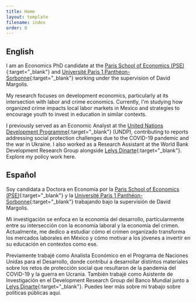 ```yaml
---
title: Home
layout: template
filename: index
order: 0
---  
```


## English
I am an Economics PhD candidate at the [Paris School of Economics (PSE)](https://www.parisschoolofeconomics.eu/en/){:target="_blank"} and [Université Paris 1 Panthéon-Sorbonne](https://www.pantheonsorbonne.fr/page-perso/mmontoya){:target="_blank"} working under the supervision of David Margolis.  

My research focuses on development economics, particularly at its intersection with labor and crime economics. Currently, I'm studying how organized crime impacts local labor markets in Mexico and strategies to encourage youth to invest in education in similar contexts.

I previously served as an Economic Analyst at the [United Nations Development Programme](https://www.undp.org/){:target="_blank"} (UNDP), contributing to reports addressing social protection challenges due to the COVID-19 pandemic and the war in Ukraine. I also worked as a Research Assistant at the World Bank Development Research Group alongside [Lelys Dinarte](https://www.worldbank.org/en/about/people/l/lelys-dinarte){:target="_blank"}. Explore my policy work here. 


## Español
Soy candidata a Doctora en Economía por la [Paris School of Economics (PSE)](https://www.parisschoolofeconomics.eu/en/){:target="_blank"} y la [Université Paris 1 Panthéon-Sorbonne](https://www.pantheonsorbonne.fr/page-perso/mmontoya){:target="_blank"} trabajando bajo la supervisión de David Margolis.  

Mi investigación se enfoca en la economía del desarrollo, particularmente entre su intersección con la economía laboral y la economía del crimen. Actualmente, me dedico a estudiar cómo el crimen organizado transforma los mercados laborales en México y cómo motivar a los jóvenes a invertir en su educación en contextos como ese. 

Previamente trabajé como Analista Económico en el Programa de Naciones Unidas para el Desarrollo, donde contribuí a desarrollar distintos materiales sobre los retos de protección social que resultaron de la pandemia del COVID-19 y la guerra en Ucrania. También trabajé como Asistente de Investigación en el Development Research Group del Banco Mundial junto a [Lelys Dinarte](https://www.worldbank.org/en/about/people/l/lelys-dinarte){:target="_blank"}. Puedes leer más sobre mi trabajo sobre políticas públicas aquí. 




